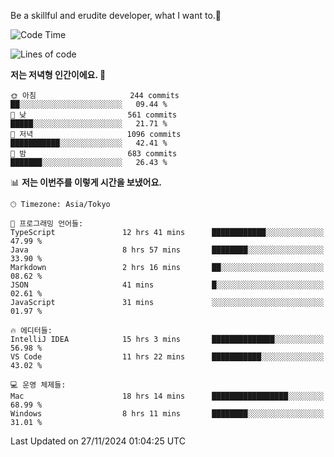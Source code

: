 Be a skillful and erudite developer, what I want to.👶

<!--START_SECTION:waka-->
![Code Time](http://img.shields.io/badge/Code%20Time-1%2C433%20hrs%2013%20mins-blue)

![Lines of code](https://img.shields.io/badge/%EC%A0%80%EB%8A%94%20%EC%97%AC%ED%83%9C%EA%B9%8C%EC%A7%80%20-911.3%20thousand%20%EC%A4%84%EC%9D%98%20%EC%BD%94%EB%93%9C%EB%A5%BC%20%EC%9E%91%EC%84%B1%ED%96%88%EC%96%B4%EC%9A%94.-blue)

**저는 저녁형 인간이에요. 🦉** 

```text
🌞 아침                     244 commits         ██░░░░░░░░░░░░░░░░░░░░░░░   09.44 % 
🌆 낮　                     561 commits         █████░░░░░░░░░░░░░░░░░░░░   21.71 % 
🌃 저녁                     1096 commits        ███████████░░░░░░░░░░░░░░   42.41 % 
🌙 밤　                     683 commits         ███████░░░░░░░░░░░░░░░░░░   26.43 % 
```


📊 **저는 이번주를 이렇게 시간을 보냈어요.** 

```text
🕑︎ Timezone: Asia/Tokyo

💬 프로그래밍 언어들: 
TypeScript               12 hrs 41 mins      ████████████░░░░░░░░░░░░░   47.99 % 
Java                     8 hrs 57 mins       ████████░░░░░░░░░░░░░░░░░   33.90 % 
Markdown                 2 hrs 16 mins       ██░░░░░░░░░░░░░░░░░░░░░░░   08.62 % 
JSON                     41 mins             █░░░░░░░░░░░░░░░░░░░░░░░░   02.61 % 
JavaScript               31 mins             ░░░░░░░░░░░░░░░░░░░░░░░░░   01.97 % 

🔥 에디터들: 
IntelliJ IDEA            15 hrs 3 mins       ██████████████░░░░░░░░░░░   56.98 % 
VS Code                  11 hrs 22 mins      ███████████░░░░░░░░░░░░░░   43.02 % 

💻 운영 체제들: 
Mac                      18 hrs 14 mins      █████████████████░░░░░░░░   68.99 % 
Windows                  8 hrs 11 mins       ████████░░░░░░░░░░░░░░░░░   31.01 % 
```


 Last Updated on 27/11/2024 01:04:25 UTC
<!--END_SECTION:waka-->
